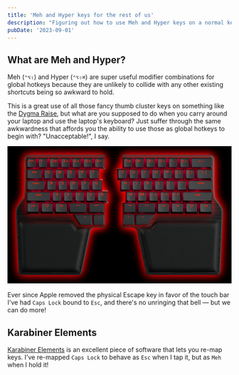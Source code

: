 ```yaml
---
title: 'Meh and Hyper keys for the rest of us'
description: "Figuring out how to use Meh and Hyper keys on a normal keyboard for global hotkeys is hard. Here's where I've landed."
pubDate: '2023-09-01'
---
```


## What are Meh and Hyper?

Meh (`⌃⌥⇧`) and Hyper (`⌃⌥⇧⌘`) are super useful modifier combinations for global hotkeys
because they are unlikely to collide with any other existing shortcuts being so awkward
to hold.

This is a great use of all those fancy thumb cluster keys on something like the [Dygma
Raise](https://dygma.com/products/dygma-raise), but what are you supposed to do when you
carry around your laptop and use the laptop's keyboard? Just suffer through the same 
awkwardness that affords you the ability to use those as global hotkeys to begin with?
"Unacceptable!", I say.

![Dygma Raise keyboard which is a split keyboard with many customizable keys around where your thumbs would rest](../../images/Raise-Black-Black-US_1500x.webp)

Ever since Apple removed the physical Escape key in favor of the touch bar I've had
`Caps Lock` bound to `Esc`, and there's no unringing that bell — but we can do more!

## Karabiner Elements

[Karabiner Elements](https://karabiner-elements.pqrs.org/) is an excellent piece of 
software that lets you re-map keys. I've re-mapped `Caps Lock` to behave as `Esc` when
I tap it, but as `Meh` when I hold it!